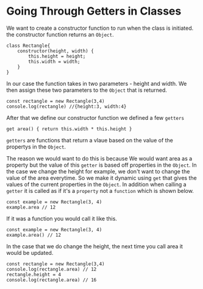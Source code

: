# Going Through Getters in Classes

We want to create a constructor function to run when the class is initiated. the constructor function returns an `Object`.

```
class Rectangle{
    constructor(height, width) {
        this.height = height;
        this.width = width;
    }
}
```

In our case the function takes in two parameters - height and width. We then assign these two parameters to the `Object` that is returned.

```
const rectangle = new Rectangle(3,4)
console.log(rectangle) //{height:3, width:4}
```

After that we define our constructor function we defined a few `getters`

```
get area() { return this.width * this.height }
```
`getters` are functions that return a vlaue based on the value of the propertys in the `Object`.

The reason we would want to do this is because
We would want area as a property but the value of this `getter` is based off properties in the `Object`. In the case we change the height for example, we don't want to change the value of the area everytime. So we make it dynamic using `get` that gives the values of the current properties in the `Object`. In addition when calling a `getter` it is called as if it's a `property` not a `function` which is shown below.

```
const example = new Rectangle(3, 4)
example.area // 12
```

If it was a function you would call it like this.
```
const example = new Rectangle(3, 4)
example.area() // 12
```

In the case that we do change the height, the next time you call area it would be updated.

```
const rectangle = new Rectangle(3,4)
console.log(rectangle.area) // 12
rectangle.height = 4
console.log(rectangle.area) // 16
```
